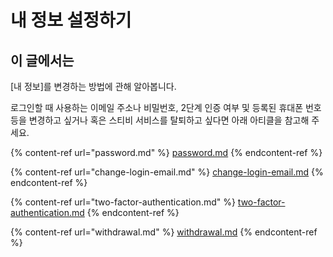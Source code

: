 # 내 정보 설정하기

## 이 글에서는

\[내 정보]를 변경하는 방법에 관해 알아봅니다.

로그인할 때 사용하는 이메일 주소나 비밀번호, 2단계 인증 여부 및 등록된 휴대폰 번호 등을 변경하고 싶거나 혹은 스티비 서비스를 탈퇴하고 싶다면 아래 아티클을 참고해 주세요.

{% content-ref url="password.md" %}
[password.md](password.md)
{% endcontent-ref %}

{% content-ref url="change-login-email.md" %}
[change-login-email.md](change-login-email.md)
{% endcontent-ref %}

{% content-ref url="two-factor-authentication.md" %}
[two-factor-authentication.md](two-factor-authentication.md)
{% endcontent-ref %}

{% content-ref url="withdrawal.md" %}
[withdrawal.md](withdrawal.md)
{% endcontent-ref %}
